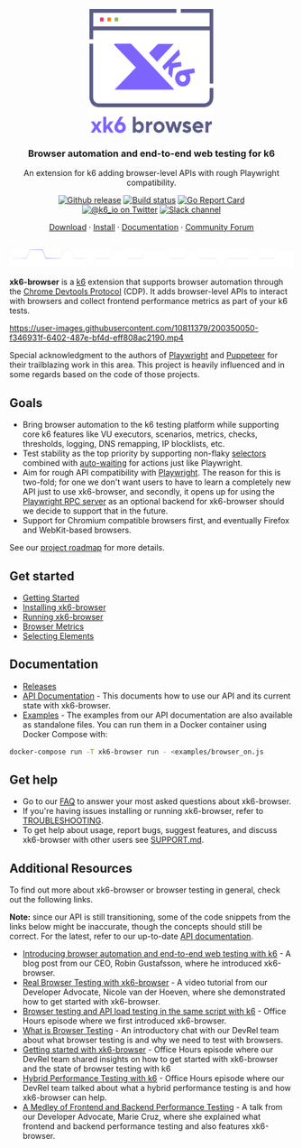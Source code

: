 <p align="center"><a href="https://k6.io/"><img src="assets/logo.svg" alt="xk6-browser" width="220" height="220" /></a></p>

<h3 align="center">Browser automation and end-to-end web testing for k6</h3>
<p align="center">An extension for k6 adding browser-level APIs with rough Playwright compatibility.</p>

<p align="center">
  <a href="https://github.com/grafana/xk6-browser/releases"><img src="https://img.shields.io/github/release/grafana/xk6-browser.svg" alt="Github release"></a>
  <a href="https://github.com/grafana/xk6-browser/actions/workflows/all.yaml"><img src="https://github.com/grafana/xk6-browser/actions/workflows/all.yaml/badge.svg" alt="Build status"></a>
  <a href="https://goreportcard.com/report/github.com/grafana/xk6-browser"><img src="https://goreportcard.com/badge/github.com/grafana/xk6-browser" alt="Go Report Card"></a>
  <br>
  <a href="https://twitter.com/k6_io"><img src="https://img.shields.io/badge/twitter-@k6_io-55acee.svg" alt="@k6_io on Twitter"></a>
  <a href="https://k6.io/slack"><img src="https://img.shields.io/badge/Slack-k6-ff69b4.svg" alt="Slack channel"></a>
</p>
<p align="center">
    <a href="https://github.com/grafana/xk6-browser/releases">Download</a> ·
    <a href="https://k6.io/docs/javascript-api/xk6-browser/get-started/installation/">Install</a> ·
    <a href="https://k6.io/docs/javascript-api/k6-x-browser/">Documentation</a> ·
    <a href="https://community.k6.io/c/xk6-browser/14">Community Forum</a>
</p>

<br/>
<img src="assets/github-hr.svg" height="32" alt="---" />
<br/>

**xk6-browser** is a [k6](https://k6.io/) extension that supports browser automation through the [Chrome Devtools Protocol](https://chromedevtools.github.io/devtools-protocol/) (CDP). It adds browser-level APIs to interact with browsers and collect frontend performance metrics as part of your k6 tests.

https://user-images.githubusercontent.com/10811379/200350050-f346931f-6402-487e-bf4d-eff808ac2190.mp4

Special acknowledgment to the authors of [Playwright](https://playwright.dev/) and [Puppeteer](https://github.com/puppeteer/puppeteer) for their trailblazing work in this area. This project is heavily influenced and in some regards based on the code of those projects.

## Goals

- Bring browser automation to the k6 testing platform while supporting core k6 features like VU executors, scenarios, metrics, checks, thresholds, logging, DNS remapping, IP blocklists, etc.
- Test stability as the top priority by supporting non-flaky [selectors](https://playwright.dev/docs/selectors) combined with [auto-waiting](https://playwright.dev/docs/actionability/) for actions just like Playwright.
- Aim for rough API compatibility with [Playwright](https://github.com/microsoft/playwright). The reason for this is two-fold; for one we don't want users to have to learn a completely new API just to use xk6-browser, and secondly, it opens up for using the [Playwright RPC server](https://github.com/mxschmitt/playwright-go) as an optional backend for xk6-browser should we decide to support that in the future.
- Support for Chromium compatible browsers first, and eventually Firefox and WebKit-based browsers.

See our [project roadmap](ROADMAP.md) for more details.

## Get started

- [Getting Started](https://k6.io/docs/javascript-api/xk6-browser/)
- [Installing xk6-browser](https://k6.io/docs/javascript-api/xk6-browser/get-started/installation/)
- [Running xk6-browser](https://k6.io/docs/javascript-api/xk6-browser/get-started/running-xk6-browser/)
- [Browser Metrics](https://k6.io/docs/javascript-api/xk6-browser/get-started/browser-metrics/)
- [Selecting Elements](https://k6.io/docs/javascript-api/xk6-browser/get-started/selecting-elements/)

## Documentation

- [Releases](https://github.com/grafana/xk6-browser/releases)
- [API Documentation](https://k6.io/docs/javascript-api/xk6-browser/api/) - This documents how to use our API and its current state with xk6-browser.
- [Examples](/examples) - The examples from our API documentation are also available as standalone files. You can run them in a Docker container using Docker Compose with:

```bash
docker-compose run -T xk6-browser run - <examples/browser_on.js
```

## Get help

- Go to our [FAQ](/FAQ.md) to answer your most asked questions about xk6-browser.
- If you're having issues installing or running xk6-browser, refer to [TROUBLESHOOTING](/TROUBLESHOOTING.md).
- To get help about usage, report bugs, suggest features, and discuss xk6-browser with other users see [SUPPORT.md](SUPPORT.md).

## Additional Resources

To find out more about xk6-browser or browser testing in general, check out the following links. 

**Note:** since our API is still transitioning, some of the code snippets from the links below might be inaccurate, though the concepts should still be correct. For the latest, refer to our up-to-date [API documentation](https://k6.io/docs/javascript-api/xk6-browser/api/).

- [Introducing browser automation and end-to-end web testing with k6](https://k6.io/blog/announcing-xk6-browser-testing/) - A blog post from our CEO, Robin Gustafsson, where he introduced xk6-browser.
- [Real Browser Testing with xk6-browser](https://youtu.be/y04wavsZxSs) - A video tutorial from our Developer Advocate, Nicole van der Hoeven, where she demonstrated how to get started with xk6-browser.
- [Browser testing and API load testing in the same script with k6](https://youtu.be/Y4qDAaJgxV0) - Office Hours episode where we first introduced xk6-browser.
- [What is Browser Testing](https://youtu.be/ieQwRy9UVo4) - An introductory chat with our DevRel team about what browser testing is and why we need to test with browsers.
- [Getting started with xk6-browser](https://youtu.be/CRSTQ6n05hM) - Office Hours episode where our DevRel team shared insights on how to get started with xk6-browser and the state of browser testing with k6
- [Hybrid Performance Testing with k6](https://www.youtube.com/watch?v=nZlleGaf5Ro) - Office Hours episode where our DevRel team talked about what a hybrid performance testing is and how xk6-browser can help.
- [A Medley of Frontend and Backend Performance Testing](https://youtu.be/Pa2FBI2k1qc) - A talk from our Developer Advocate, Marie Cruz, where she explained what frontend and backend performance testing and also features xk6-browser.


